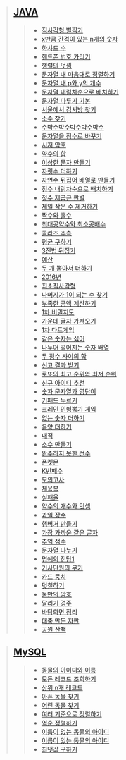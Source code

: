 <!-- level-1 -->
[link-level-1-JAVA]: https://github.com/gogoma-code/programmers-codding-test/tree/main/LEVEL%201/JAVA
[link-level-1-MySQL]: https://github.com/gogoma-code/programmers-codding-test/tree/main/LEVEL%201/MySQL

<!-- level-1-JAVA -->
[직사각형 별찍기]: https://github.com/gogoma-code/programmers-codding-test/blob/main/LEVEL%201/JAVA/직사각형%20별찍기.java
[x만큼 간격이 있는 n개의 숫자]: https://github.com/gogoma-code/programmers-codding-test/blob/main/LEVEL%201/JAVA/x만큼%20간격이%20있는%20n개의%20숫자.java
[하샤드 수]: https://github.com/gogoma-code/programmers-codding-test/blob/main/LEVEL%201/JAVA/하샤드%20수.java
[핸드폰 번호 가리기]: https://github.com/gogoma-code/programmers-codding-test/blob/main/LEVEL%201/JAVA/핸드폰%20번호%20가리기.java
[행렬의 덧셈]: https://github.com/gogoma-code/programmers-codding-test/blob/main/LEVEL%201/JAVA/행렬의%20덧셈.java
[문자열 내 마음대로 정렬하기]: https://github.com/gogoma-code/programmers-codding-test/blob/main/LEVEL%201/JAVA/문자열%20내%20마음대로%20정렬하기.java
[문자열 내 p와 y의 개수]: https://github.com/gogoma-code/programmers-codding-test/blob/main/LEVEL%201/JAVA/문자열%20내%20p와%20y의%20개수.java
[문자열 내림차순으로 배치하기]: https://github.com/gogoma-code/programmers-codding-test/blob/main/LEVEL%201/JAVA/문자열%20내림차순으로%20배치하기.java
[문자열 다루기 기본]: https://github.com/gogoma-code/programmers-codding-test/blob/main/LEVEL%201/JAVA/문자열%20다루기%20기본.java
[서울에서 김서방 찾기]: https://github.com/gogoma-code/programmers-codding-test/blob/main/LEVEL%201/JAVA/서울에서%20김서방%20찾기.java
[소수 찾기]: https://github.com/gogoma-code/programmers-codding-test/blob/main/LEVEL%201/JAVA/소수%20찾기.java
[수박수박수박수박수박수]: https://github.com/gogoma-code/programmers-codding-test/blob/main/LEVEL%201/JAVA/수박수박수박수박수박수.java
[문자열을 정수로 바꾸기]: https://github.com/gogoma-code/programmers-codding-test/blob/main/LEVEL%201/JAVA/문자열을%20정수로%20바꾸기.java
[시저 암호]: https://github.com/gogoma-code/programmers-codding-test/blob/main/LEVEL%201/JAVA/시저%20암호.java
[약수의 합]: https://github.com/gogoma-code/programmers-codding-test/blob/main/LEVEL%201/JAVA/약수의%20합.java
[이상한 문자 만들기]: https://github.com/gogoma-code/programmers-codding-test/blob/main/LEVEL%201/JAVA/이상한%20문자%20만들기.java
[자릿수 더하기]: https://github.com/gogoma-code/programmers-codding-test/blob/main/LEVEL%201/JAVA/자릿수%20더하기.java
[자연수 뒤집어 배열로 만들기]: https://github.com/gogoma-code/programmers-codding-test/blob/main/LEVEL%201/JAVA/자연수%20뒤집어%20배열로%20만들기.java
[정수 내림차순으로 배치하기]: https://github.com/gogoma-code/programmers-codding-test/blob/main/LEVEL%201/JAVA/정수%20내림차순으로%20배치하기.java
[정수 제곱근 판별]: https://github.com/gogoma-code/programmers-codding-test/blob/main/LEVEL%201/JAVA/정수%20제곱근%20판별.java
[제일 작은 수 제거하기]: https://github.com/gogoma-code/programmers-codding-test/blob/main/LEVEL%201/JAVA/제일%20작은%20수%20제거하기.java
[짝수와 홀수]: https://github.com/gogoma-code/programmers-codding-test/blob/main/LEVEL%201/JAVA/짝수와%20홀수.java
[최대공약수와 최소공배수]: https://github.com/gogoma-code/programmers-codding-test/blob/main/LEVEL%201/JAVA/최대공약수와%20최소공배수.java
[콜라츠 추측]: https://github.com/gogoma-code/programmers-codding-test/blob/main/LEVEL%201/JAVA/콜라츠%20추측.java
[평균 구하기]: https://github.com/gogoma-code/programmers-codding-test/blob/main/LEVEL%201/JAVA/평균%20구하기.java
[3진법 뒤집기]: https://github.com/gogoma-code/programmers-codding-test/blob/main/LEVEL%201/JAVA/3진법%20뒤집기.java
[예산]: https://github.com/gogoma-code/programmers-codding-test/blob/main/LEVEL%201/JAVA/예산.java
[두 개 뽑아서 더하기]: https://github.com/gogoma-code/programmers-codding-test/blob/main/LEVEL%201/JAVA/두%20개%20뽑아서%20더하기.java
[2016년]: https://github.com/gogoma-code/programmers-codding-test/blob/main/LEVEL%201/JAVA/2016년.java
[최소직사각형]: https://github.com/gogoma-code/programmers-codding-test/blob/main/LEVEL%201/JAVA/최소직사각형.java
[나머지가 1이 되는 수 찾기]: https://github.com/gogoma-code/programmers-codding-test/blob/main/LEVEL%201/JAVA/나머지가%201이%20되는%20수%20찾기.java
[부족한 금액 계산하기]: https://github.com/gogoma-code/programmers-codding-test/blob/main/LEVEL%201/JAVA/부족한%20금액%20계산하기.java
[1차 비밀지도]: https://github.com/gogoma-code/programmers-codding-test/blob/main/LEVEL%201/JAVA/1차%20비밀지도.java
[가운데 글자 가져오기]: https://github.com/gogoma-code/programmers-codding-test/blob/main/LEVEL%201/JAVA/가운데%20글자%20가져오기.java
[1차 다트게임]: https://github.com/gogoma-code/programmers-codding-test/blob/main/LEVEL%201/JAVA/1차%20다트게임.java
[같은 숫자는 싫어]: https://github.com/gogoma-code/programmers-codding-test/blob/main/LEVEL%201/JAVA/같은%20숫자는%20싫어.java
[나누어 떨어지는 숫자 배열]: https://github.com/gogoma-code/programmers-codding-test/blob/main/LEVEL%201/JAVA/나누어%20떨어지는%20숫자%20배열.java
[두 정수 사이의 합]: https://github.com/gogoma-code/programmers-codding-test/blob/main/LEVEL%201/JAVA/두%20정수%20사이의%20합.java
[신고 결과 받기]: https://github.com/gogoma-code/programmers-codding-test/blob/main/LEVEL%201/JAVA/신고%20결과%20받기.java
[로또의 최고 순위와 최저 순위]: https://github.com/gogoma-code/programmers-codding-test/blob/main/LEVEL%201/JAVA/로또의%20최고%20순위와%20최저%20순위.java
[신규 아이디 추천]: https://github.com/gogoma-code/programmers-codding-test/blob/main/LEVEL%201/JAVA/신규%20아이디%20추천.java
[숫자 문자열과 영단어]: https://github.com/gogoma-code/programmers-codding-test/blob/main/LEVEL%201/JAVA/숫자%20문자열과%20영단어.java
[키패드 누르기]: https://github.com/gogoma-code/programmers-codding-test/blob/main/LEVEL%201/JAVA/키패드%20누르기.java
[크레인 인형뽑기 게임]: https://github.com/gogoma-code/programmers-codding-test/blob/main/LEVEL%201/JAVA/크레인%20인형뽑기%20게임.java
[없는 숫자 더하기]: https://github.com/gogoma-code/programmers-codding-test/blob/main/LEVEL%201/JAVA/없는%20숫자%20더하기.java
[음양 더하기]: https://github.com/gogoma-code/programmers-codding-test/blob/main/LEVEL%201/JAVA/음양%20더하기.java
[내적]: https://github.com/gogoma-code/programmers-codding-test/blob/main/LEVEL%201/JAVA/내적.java
[소수 만들기]: https://github.com/gogoma-code/programmers-codding-test/blob/main/LEVEL%201/JAVA/소수%20만들기.java
[완주하지 못한 선수]: https://github.com/gogoma-code/programmers-codding-test/blob/main/LEVEL%201/JAVA/완주하지%20못한%20선수.java
[폰켓몬]: https://github.com/gogoma-code/programmers-codding-test/blob/main/LEVEL%201/JAVA/폰켓몬.java
[K번째수]: https://github.com/gogoma-code/programmers-codding-test/blob/main/LEVEL%201/JAVA/K번째수.java
[모의고사]: https://github.com/gogoma-code/programmers-codding-test/blob/main/LEVEL%201/JAVA/모의고사.java
[체육복]: https://github.com/gogoma-code/programmers-codding-test/blob/main/LEVEL%201/JAVA/체육복.java
[실패율]: https://github.com/gogoma-code/programmers-codding-test/blob/main/LEVEL%201/JAVA/실패율.java
[약수의 개수와 덧셈]: https://github.com/gogoma-code/programmers-codding-test/blob/main/LEVEL%201/JAVA/약수의%20개수와%20덧셈.java
[과일 장수]: https://github.com/gogoma-code/programmers-codding-test/blob/main/LEVEL%201/JAVA/%EA%B3%BC%EC%9D%BC%20%EC%9E%A5%EC%88%98.java
[햄버거 만들기]: https://github.com/gogoma-code/programmers-codding-test/blob/main/LEVEL%201/JAVA/%ED%96%84%EB%B2%84%EA%B1%B0%20%EB%A7%8C%EB%93%A4%EA%B8%B0.java
[가장 가까운 같은 글자]: https://github.com/gogoma-code/programmers-codding-test/blob/main/LEVEL%201/JAVA/가장%20가까운%20같은%20글자.java
[추억 점수]: https://github.com/gogoma-code/programmers-codding-test/blob/main/LEVEL%201/JAVA/추억%20점수.java
[문자열 나누기]: https://github.com/gogoma-code/programmers-codding-test/blob/main/LEVEL%201/JAVA/문자열%20나누기.java
[명예의 전당1]: https://github.com/gogoma-code/programmers-codding-test/blob/main/LEVEL%201/JAVA/명예의%20전당1.java
[기사단원의 무기]: https://github.com/gogoma-code/programmers-codding-test/blob/main/LEVEL%201/JAVA/기사단원의%20무기.java
[카드 뭉치]: https://github.com/gogoma-code/programmers-codding-test/blob/main/LEVEL%201/JAVA/카드%20뭉치.java
[덧칠하기]: https://github.com/gogoma-code/programmers-codding-test/blob/main/LEVEL%201/JAVA/덧칠하기.java
[둘만의 암호]: https://github.com/gogoma-code/programmers-codding-test/blob/main/LEVEL%201/JAVA/둘만의%20암호.java
[달리기 경주]: https://github.com/gogoma-code/programmers-codding-test/blob/main/LEVEL%201/JAVA/달리기%20경주.java
[바탕화면 정리]: https://github.com/gogoma-code/programmers-codding-test/blob/main/LEVEL%201/JAVA/바탕화면%20정리.java
[대충 만든 자판]: https://github.com/gogoma-code/programmers-codding-test/blob/main/LEVEL%201/JAVA/대충%20만든%20자판.java
[공원 산책]: https://github.com/gogoma-code/programmers-codding-test/blob/main/LEVEL%201/JAVA/공원%20산책.java

<!-- level-1-MySQL -->
[동물의 아이디와 이름-MySQL]: https://github.com/gogoma-code/programmers-codding-test/blob/main/LEVEL%201/MySQL/동물의%20아이디와%20이름.sql
[모든 레코드 조회하기-MySQL]: https://github.com/gogoma-code/programmers-codding-test/blob/main/LEVEL%201/MySQL/모든%20레코드%20조회하기.sql
[상위 n개 레코드-MySQL]: https://github.com/gogoma-code/programmers-codding-test/blob/main/LEVEL%201/MySQL/상위%20n개%20레코드.sql
[아픈 동물 찾기-MySQL]: https://github.com/gogoma-code/programmers-codding-test/blob/main/LEVEL%201/MySQL/아픈%20동물%20찾기.sql
[어린 동물 찾기-MySQL]: https://github.com/gogoma-code/programmers-codding-test/blob/main/LEVEL%201/MySQL/어린%20동물%20찾기.sql
[여러 기준으로 정렬하기-MySQL]: https://github.com/gogoma-code/programmers-codding-test/blob/main/LEVEL%201/MySQL/여러%20기준으로%20정렬하기.sql
[역순 정렬하기-MySQL]: https://github.com/gogoma-code/programmers-codding-test/blob/main/LEVEL%201/MySQL/역순%20정렬하기.sql
[이름이 없는 동물의 아이디-MySQL]: https://github.com/gogoma-code/programmers-codding-test/blob/main/LEVEL%201/MySQL/이름이%20없는%20동물의%20아이디.sql
[이름이 있는 동물의 아이디-MySQL]: https://github.com/gogoma-code/programmers-codding-test/blob/main/LEVEL%201/MySQL/이름이%20있는%20동물의%20아이디.sql
[최댓값 구하기-MySQL]: https://github.com/gogoma-code/programmers-codding-test/blob/main/LEVEL%201/MySQL/최댓값%20구하기.sql

> ## [JAVA][link-level-1-JAVA]
> > * [직사각형 별찍기][직사각형 별찍기]
> > * [x만큼 간격이 있는 n개의 숫자][x만큼 간격이 있는 n개의 숫자]
> > * [하샤드 수][하샤드 수]
> > * [핸드폰 번호 가리기][핸드폰 번호 가리기]
> > * [행렬의 덧셈][행렬의 덧셈]
> > * [문자열 내 마음대로 정렬하기][문자열 내 마음대로 정렬하기]
> > * [문자열 내 p와 y의 개수][문자열 내 p와 y의 개수]
> > * [문자열 내림차순으로 배치하기][문자열 내림차순으로 배치하기]
> > * [문자열 다루기 기본][문자열 다루기 기본]
> > * [서울에서 김서방 찾기][서울에서 김서방 찾기]
> > * [소수 찾기][소수 찾기]
> > * [수박수박수박수박수박수][수박수박수박수박수박수]
> > * [문자열을 정수로 바꾸기][문자열을 정수로 바꾸기]
> > * [시저 암호][시저 암호]
> > * [약수의 합][약수의 합]
> > * [이상한 문자 만들기][이상한 문자 만들기]
> > * [자릿수 더하기][자릿수 더하기]
> > * [자연수 뒤집어 배열로 만들기][자연수 뒤집어 배열로 만들기]
> > * [정수 내림차순으로 배치하기][정수 내림차순으로 배치하기]
> > * [정수 제곱근 판별][정수 제곱근 판별]
> > * [제일 작은 수 제거하기][제일 작은 수 제거하기]
> > * [짝수와 홀수][짝수와 홀수]
> > * [최대공약수와 최소공배수][최대공약수와 최소공배수]
> > * [콜라츠 추측][콜라츠 추측]
> > * [평균 구하기][평균 구하기]
> > * [3진법 뒤집기][3진법 뒤집기]
> > * [예산][예산]
> > * [두 개 뽑아서 더하기][두 개 뽑아서 더하기]
> > * [2016년][2016년]
> > * [최소직사각형][최소직사각형]
> > * [나머지가 1이 되는 수 찾기][나머지가 1이 되는 수 찾기]
> > * [부족한 금액 계산하기][부족한 금액 계산하기]
> > * [1차 비밀지도][1차 비밀지도]
> > * [가운데 글자 가져오기][가운데 글자 가져오기]
> > * [1차 다트게임][1차 다트게임]
> > * [같은 숫자는 싫어][같은 숫자는 싫어]
> > * [나누어 떨어지는 숫자 배열][나누어 떨어지는 숫자 배열]
> > * [두 정수 사이의 합][두 정수 사이의 합]
> > * [신고 결과 받기][신고 결과 받기]
> > * [로또의 최고 순위와 최저 순위][로또의 최고 순위와 최저 순위]
> > * [신규 아이디 추천][신규 아이디 추천]
> > * [숫자 문자열과 영단어][숫자 문자열과 영단어]
> > * [키패드 누르기][키패드 누르기]
> > * [크레인 인형뽑기 게임][크레인 인형뽑기 게임]
> > * [없는 숫자 더하기][없는 숫자 더하기]
> > * [음양 더하기][음양 더하기]
> > * [내적][내적]
> > * [소수 만들기][소수 만들기]
> > * [완주하지 못한 선수][완주하지 못한 선수]
> > * [폰켓몬][폰켓몬]
> > * [K번째수][K번째수]
> > * [모의고사][모의고사]
> > * [체육복][체육복]
> > * [실패율][실패율]
> > * [약수의 개수와 덧셈][약수의 개수와 덧셈]
> > * [과일 장수][과일 장수]
> > * [햄버거 만들기][햄버거 만들기]
> > * [가장 가까운 같은 글자][가장 가까운 같은 글자]
> > * [추억 점수][추억 점수]
> > * [문자열 나누기][문자열 나누기]
> > * [명예의 전당1][명예의 전당1]
> > * [기사단원의 무기][기사단원의 무기]
> > * [카드 뭉치][카드 뭉치]
> > * [덧칠하기][덧칠하기]
> > * [둘만의 암호][둘만의 암호]
> > * [달리기 경주][달리기 경주]
> > * [바탕화면 정리][바탕화면 정리]
> > * [대충 만든 자판][대충 만든 자판]
> > * [공원 산책][공원 산책]

> ## [MySQL][link-level-1-MySQL]
> > * [동물의 아이디와 이름][동물의 아이디와 이름-MySQL]
> > * [모든 레코드 조회하기][모든 레코드 조회하기-MySQL]
> > * [상위 n개 레코드][상위 n개 레코드-MySQL]
> > * [아픈 동물 찾기][아픈 동물 찾기-MySQL]
> > * [어린 동물 찾기][어린 동물 찾기-MySQL]
> > * [여러 기준으로 정렬하기][여러 기준으로 정렬하기-MySQL]
> > * [역순 정렬하기][역순 정렬하기-MySQL]
> > * [이름이 없는 동물의 아이디][이름이 없는 동물의 아이디-MySQL]
> > * [이름이 있는 동물의 아이디][이름이 있는 동물의 아이디-MySQL]
> > * [최댓값 구하기][최댓값 구하기-MySQL]
